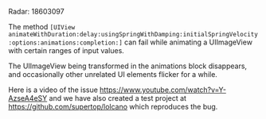 Radar: 18603097

The method ```[UIView animateWithDuration:delay:usingSpringWithDamping:initialSpringVelocity:options:animations:completion:]``` can fail while animating a UIImageView with certain ranges of input values. 

The UIImageView being transformed in the animations block disappears, and occasionally other unrelated UI elements flicker for a while. 

Here is a video of the issue https://www.youtube.com/watch?v=Y-AzseA4eSY and we have also created a test project at https://github.com/supertop/lolcano which reproduces the bug. 
